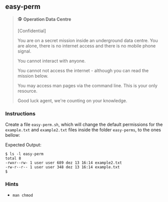 ## easy-perm

> 🕵️ **Operation Data Centre**
>
> [Confidential]
>
> You are on a secret mission inside an underground data centre. You are alone, there is no internet access and there is no mobile phone signal.
>
> You cannot interact with anyone.
>
> You cannot not access the internet - although you can read the mission below.
>
> You may access man pages via the command line. This is your only resource.
>
> Good luck agent, we're counting on your knowledge.

### Instructions

Create a file `easy-perm.sh`, which will change the default permissions for the `example.txt` and `example2.txt` files inside the folder `easy-perms`, to the ones bellow:

Expected Output:

```console
$ ls -l easy-perm
total 8
-rwxr--rw- 1 user user 689 dez 13 16:14 example2.txt
-rw-r--r-- 1 user user 348 dez 13 16:14 example.txt
$
```

### Hints

- `man chmod`
